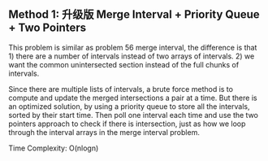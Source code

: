 ## Method 1: 升级版 Merge Interval + Priority Queue + Two Pointers

This problem is similar as problem 56 merge interval, the difference is that 1) there are a number of intervals instead of two arrays of intervals. 2) 
we want the common unintersected section instead of the full chunks of intervals. 

Since there are multiple lists of intervals, a brute force method is to compute and update the merged intersections a pair at a time. But there is an optimized solution, by using a priority queue to store all the intervals, sorted by their start time. Then poll one interval each time and use the two pointers approach to check if there is intersection, just as how we loop through the interval arrays in the merge interval problem.

Time Complexity: O(nlogn)
